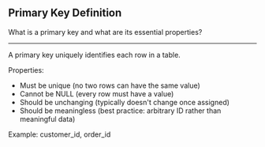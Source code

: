 ## Primary Key Definition

What is a primary key and what are its essential properties?

---

A primary key uniquely identifies each row in a table.

Properties:
- Must be unique (no two rows can have the same value)
- Cannot be NULL (every row must have a value)
- Should be unchanging (typically doesn't change once assigned)
- Should be meaningless (best practice: arbitrary ID rather than meaningful data)

Example: customer_id, order_id

